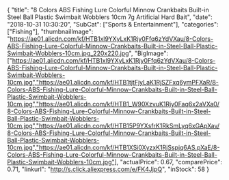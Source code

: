 {
	"title": "8 Colors ABS Fishing Lure Colorful Minnow Crankbaits Built-in Steel Ball Plastic Swimbait Wobblers 10cm 7g Artificial Hard Bait",
	"date": "2018-10-31 10:30:20",
	"SubCat": ["Sports & Entertainment"],
	"categories": ["Fishing"],
	"thumbnailImage": "https://ae01.alicdn.com/kf/HTB1xl9YXyLxK1Rjy0Ffq6zYdVXau/8-Colors-ABS-Fishing-Lure-Colorful-Minnow-Crankbaits-Built-in-Steel-Ball-Plastic-Swimbait-Wobblers-10cm.jpg_220x220.jpg",
	"BigImage": ["https://ae01.alicdn.com/kf/HTB1xl9YXyLxK1Rjy0Ffq6zYdVXau/8-Colors-ABS-Fishing-Lure-Colorful-Minnow-Crankbaits-Built-in-Steel-Ball-Plastic-Swimbait-Wobblers-10cm.jpg","https://ae01.alicdn.com/kf/HTB1tjtFjyLaK1RjSZFxq6ymPFXaR/8-Colors-ABS-Fishing-Lure-Colorful-Minnow-Crankbaits-Built-in-Steel-Ball-Plastic-Swimbait-Wobblers-10cm.jpg","https://ae01.alicdn.com/kf/HTB1_W90XzvuK1Rjy0Faq6x2aVXa0/8-Colors-ABS-Fishing-Lure-Colorful-Minnow-Crankbaits-Built-in-Steel-Ball-Plastic-Swimbait-Wobblers-10cm.jpg","https://ae01.alicdn.com/kf/HTB15P9YXsfrK1RkSmLyq6xGApXav/8-Colors-ABS-Fishing-Lure-Colorful-Minnow-Crankbaits-Built-in-Steel-Ball-Plastic-Swimbait-Wobblers-10cm.jpg","https://ae01.alicdn.com/kf/HTB1XSi0XyzxK1RjSspjq6AS.pXaE/8-Colors-ABS-Fishing-Lure-Colorful-Minnow-Crankbaits-Built-in-Steel-Ball-Plastic-Swimbait-Wobblers-10cm.jpg"],
	"actualPrice": 0.67,
	"comparePrice": 0.71,
	"linkurl": "http://s.click.aliexpress.com/e/FK4JjpQ",
	"inStock": 58
}
